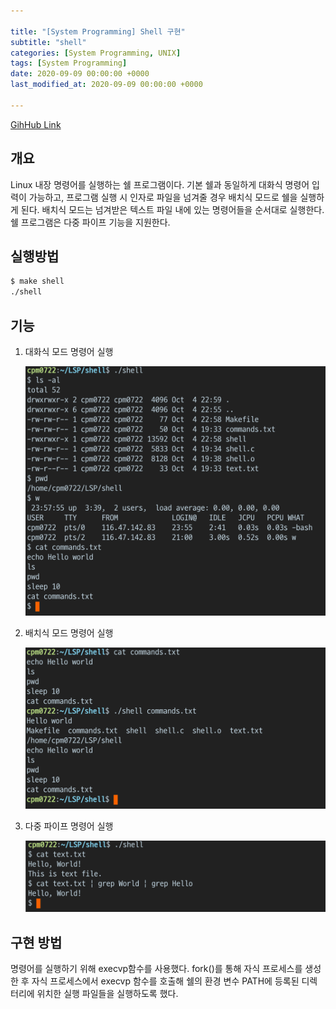 ```yaml
---

title: "[System Programming] Shell 구현"
subtitle: "shell"
categories: [System Programming, UNIX]
tags: [System Programming]
date: 2020-09-09 00:00:00 +0000
last_modified_at: 2020-09-09 00:00:00 +0000

---
```


[GihHub Link](https://github.com/cpm0722/LSP/tree/master/shell)

## 개요

Linux 내장 명령어를 실행하는 쉘 프로그램이다. 기본 쉘과 동일하게 대화식 명령어 입력이 가능하고, 프로그램 실행 시 인자로 파일을 넘겨줄 경우 배치식 모드로 쉘을 실행하게 된다. 배치식 모드는 넘겨받은 텍스트 파일 내에 있는 명령어들을 순서대로 실행한다. 쉘 프로그램은 다중 파이프 기능을 지원한다.

## 실행방법

```bash
$ make shell
./shell
```

## 기능

1. 대화식 모드 명령어 실행

    ![01.jpg](/assets/images/2020-09-09-Shell/01.jpg)

2. 배치식 모드 명령어 실행

    ![02.jpg](/assets/images/2020-09-09-Shell/02.jpg)

3. 다중 파이프 명령어 실행

    ![03.jpg](/assets/images/2020-09-09-Shell/03.jpg)

## 구현 방법

명령어를 실행하기 위해 execvp함수를 사용했다. fork()를 통해 자식 프로세스를 생성한 후 자식 프로세스에서 execvp 함수를 호출해 쉘의 환경 변수 PATH에 등록된 디렉터리에 위치한 실행 파일들을 실행하도록 했다. 
